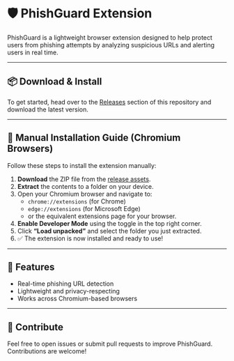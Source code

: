 # 🛡️ PhishGuard Extension

PhishGuard is a lightweight browser extension designed to help protect users from phishing attempts by analyzing suspicious URLs and alerting users in real time.

---

## 📦 Download & Install

To get started, head over to the [Releases](https://github.com/elecxDev/phishguard/releases) section of this repository and download the latest version.

---

## 🧩 Manual Installation Guide (Chromium Browsers)

Follow these steps to install the extension manually:

1. **Download** the ZIP file from the [release assets](https://github.com/elecxDev/phishguard/releases).
2. **Extract** the contents to a folder on your device.
3. Open your Chromium browser and navigate to:
   - `chrome://extensions` (for Chrome)
   - `edge://extensions` (for Microsoft Edge)
   - or the equivalent extensions page for your browser.
4. **Enable Developer Mode** using the toggle in the top right corner.
5. Click **“Load unpacked”** and select the folder you just extracted.
6. ✅ The extension is now installed and ready to use!

---

## 🚀 Features

- Real-time phishing URL detection
- Lightweight and privacy-respecting
- Works across Chromium-based browsers

---

## 🧠 Contribute

Feel free to open issues or submit pull requests to improve PhishGuard. Contributions are welcome!


